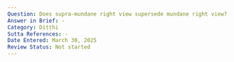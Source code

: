 ```yaml
---
Question: Does supra-mundane right view supersede mundane right view?
Answer in Brief: -
Category: Diṭṭhi
Sutta References: -
Date Entered: March 30, 2025
Review Status: Not started
---
```

